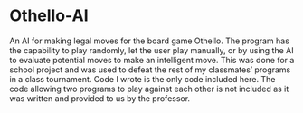 # Othello-AI
An AI for making legal moves for the board game Othello. 
The program has the capability to play randomly, let the user play manually, or by using the AI to evaluate potential moves to make an intelligent move. 
This was done for a school project and was used to defeat the rest of my classmates’ programs in a class tournament.
Code I wrote is the only code included here. The code allowing two programs to play against each other is not included as it was written and provided to us by the professor.
